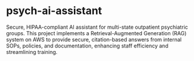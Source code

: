 # psych-ai-assistant
Secure, HIPAA-compliant AI assistant for multi-state outpatient psychiatric groups. This project implements a Retrieval-Augmented Generation (RAG) system on AWS to provide secure, citation-based answers from internal SOPs, policies, and documentation, enhancing staff efficiency and streamlining training.
